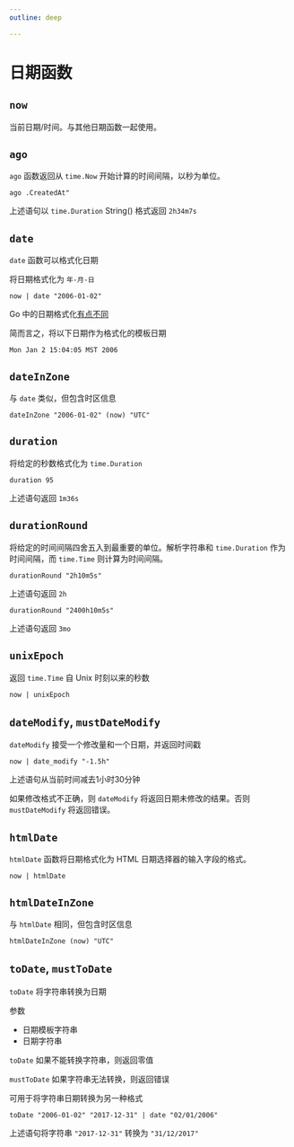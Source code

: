 ```yaml
---
outline: deep

---
```


# 日期函数

## `now`

当前日期/时间。与其他日期函数一起使用。

## `ago`

`ago` 函数返回从 `time.Now` 开始计算的时间间隔，以秒为单位。

```
ago .CreatedAt"
```

上述语句以 `time.Duration` String() 格式返回 `2h34m7s`

## `date`

`date` 函数可以格式化日期

将日期格式化为 `年-月-日`

```
now | date "2006-01-02"
```

Go 中的日期格式化[有点不同](https://www.pauladamsmith.com/blog/2011/05/go_time.html)

简而言之，将以下日期作为格式化的模板日期

```
Mon Jan 2 15:04:05 MST 2006
```

## `dateInZone`

与 `date` 类似，但包含时区信息

```
dateInZone "2006-01-02" (now) "UTC"
```

## `duration`

将给定的秒数格式化为 `time.Duration`

```
duration 95
```

上述语句返回 `1m36s`

## `durationRound`

将给定的时间间隔四舍五入到最重要的单位。解析字符串和 `time.Duration` 作为时间间隔，而 `time.Time` 则计算为时间间隔。

```
durationRound "2h10m5s"
```

上述语句返回 `2h`

```
durationRound "2400h10m5s"
```

上述语句返回 `3mo`

## `unixEpoch`

返回 `time.Time` 自 Unix 时刻以来的秒数

```
now | unixEpoch
```

## `dateModify`, `mustDateModify`

`dateModify` 接受一个修改量和一个日期，并返回时间戳

```
now | date_modify "-1.5h"
```

上述语句从当前时间减去1小时30分钟

如果修改格式不正确，则 `dateModify` 将返回日期未修改的结果。否则 `mustDateModify` 将返回错误。

## `htmlDate`

`htmlDate` 函数将日期格式化为 HTML 日期选择器的输入字段的格式。

```
now | htmlDate
```

## `htmlDateInZone`

与 `htmlDate` 相同，但包含时区信息

```
htmlDateInZone (now) "UTC"
```

## `toDate`, `mustToDate`

`toDate` 将字符串转换为日期

参数

* 日期模板字符串
* 日期字符串

`toDate` 如果不能转换字符串，则返回零值

`mustToDate` 如果字符串无法转换，则返回错误

可用于将字符串日期转换为另一种格式

```
toDate "2006-01-02" "2017-12-31" | date "02/01/2006"
```

上述语句将字符串 `"2017-12-31"` 转换为 `"31/12/2017"`
